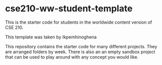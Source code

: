 # cse210-ww-student-template
This is the starter code for students in the worldwide content version of CSE 210.

This template was taken by Ikpemhinoghena

This repository contains the starter code for many different projects. They are arranged folders by week. There is also an an empty sandbox project that can be used to play around with any concept you would like.
